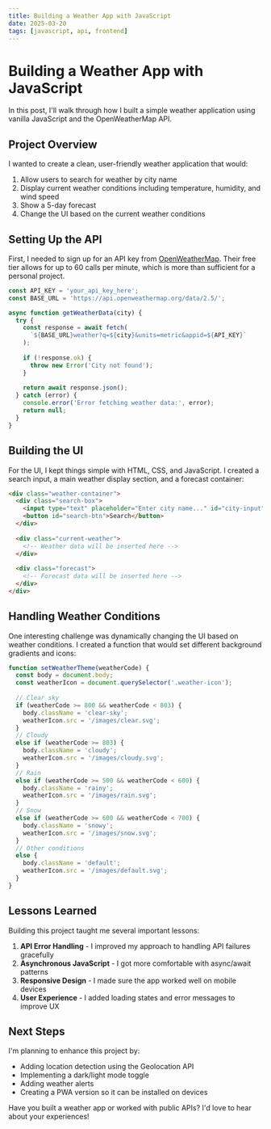 ```yaml
---
title: Building a Weather App with JavaScript
date: 2025-03-20
tags: [javascript, api, frontend]
---
```


# Building a Weather App with JavaScript

In this post, I'll walk through how I built a simple weather application using vanilla JavaScript and the OpenWeatherMap API.

## Project Overview

I wanted to create a clean, user-friendly weather application that would:

1. Allow users to search for weather by city name
2. Display current weather conditions including temperature, humidity, and wind speed
3. Show a 5-day forecast
4. Change the UI based on the current weather conditions

## Setting Up the API

First, I needed to sign up for an API key from [OpenWeatherMap](https://openweathermap.org/). Their free tier allows for up to 60 calls per minute, which is more than sufficient for a personal project.

```javascript
const API_KEY = 'your_api_key_here';
const BASE_URL = 'https://api.openweathermap.org/data/2.5/';

async function getWeatherData(city) {
  try {
    const response = await fetch(
      `${BASE_URL}weather?q=${city}&units=metric&appid=${API_KEY}`
    );
    
    if (!response.ok) {
      throw new Error('City not found');
    }
    
    return await response.json();
  } catch (error) {
    console.error('Error fetching weather data:', error);
    return null;
  }
}
```

## Building the UI

For the UI, I kept things simple with HTML, CSS, and JavaScript. I created a search input, a main weather display section, and a forecast container:

```html
<div class="weather-container">
  <div class="search-box">
    <input type="text" placeholder="Enter city name..." id="city-input">
    <button id="search-btn">Search</button>
  </div>
  
  <div class="current-weather">
    <!-- Weather data will be inserted here -->
  </div>
  
  <div class="forecast">
    <!-- Forecast data will be inserted here -->
  </div>
</div>
```

## Handling Weather Conditions

One interesting challenge was dynamically changing the UI based on weather conditions. I created a function that would set different background gradients and icons:

```javascript
function setWeatherTheme(weatherCode) {
  const body = document.body;
  const weatherIcon = document.querySelector('.weather-icon');
  
  // Clear sky
  if (weatherCode >= 800 && weatherCode < 803) {
    body.className = 'clear-sky';
    weatherIcon.src = '/images/clear.svg';
  } 
  // Cloudy
  else if (weatherCode >= 803) {
    body.className = 'cloudy';
    weatherIcon.src = '/images/cloudy.svg';
  }
  // Rain
  else if (weatherCode >= 500 && weatherCode < 600) {
    body.className = 'rainy';
    weatherIcon.src = '/images/rain.svg';
  }
  // Snow
  else if (weatherCode >= 600 && weatherCode < 700) {
    body.className = 'snowy';
    weatherIcon.src = '/images/snow.svg';
  }
  // Other conditions
  else {
    body.className = 'default';
    weatherIcon.src = '/images/default.svg';
  }
}
```

## Lessons Learned

Building this project taught me several important lessons:

1. **API Error Handling** - I improved my approach to handling API failures gracefully
2. **Asynchronous JavaScript** - I got more comfortable with async/await patterns
3. **Responsive Design** - I made sure the app worked well on mobile devices
4. **User Experience** - I added loading states and error messages to improve UX

## Next Steps

I'm planning to enhance this project by:

- Adding location detection using the Geolocation API
- Implementing a dark/light mode toggle
- Adding weather alerts
- Creating a PWA version so it can be installed on devices

Have you built a weather app or worked with public APIs? I'd love to hear about your experiences!
